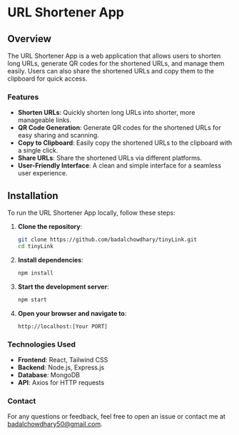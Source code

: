 # URL Shortener App
## Overview
The URL Shortener App is a web application that allows users to shorten long URLs, generate QR codes for the shortened URLs, and manage them easily. Users can also share the shortened URLs and copy them to the clipboard for quick access.

### Features
- **Shorten URLs**: Quickly shorten long URLs into shorter, more manageable links.
- **QR Code Generation**: Generate QR codes for the shortened URLs for easy sharing and scanning.
- **Copy to Clipboard**: Easily copy the shortened URLs to the clipboard with a single click.
- **Share URLs**: Share the shortened URLs via different platforms.
- **User-Friendly Interface**: A clean and simple interface for a seamless user experience.

## Installation

To run the URL Shortener App locally, follow these steps:

1. **Clone the repository**:
    ```bash
    git clone https://github.com/badalchowdhary/tinyLink.git
    cd tinyLink
    ```

2. **Install dependencies**:
    ```bash
    npm install
    ```

3. **Start the development server**:
    ```bash
    npm start
    ```

4. **Open your browser and navigate to**:
    ```
    http://localhost:[Your PORT]
    ```


### Technologies Used
- **Frontend**: React, Tailwind CSS
- **Backend**: Node.js, Express.js
- **Database**: MongoDB
- **API**: Axios for HTTP requests


### Contact
For any questions or feedback, feel free to open an issue or contact me at badalchowdhary50@gmail.com.

